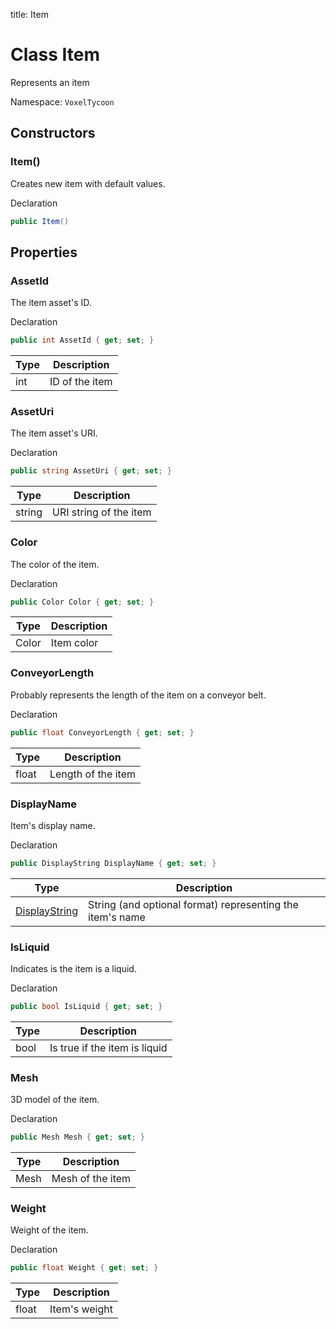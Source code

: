 title: Item

# Class Item

Represents an item

Namespace: `VoxelTycoon`

## Constructors

### Item()

Creates new item with default values.

Declaration

```csharp
public Item()
```

## Properties

### AssetId

The item asset's ID.

Declaration

```csharp
public int AssetId { get; set; }
```

| Type | Description    |
| ---- | -------------- |
| int  | ID of the item |

### AssetUri

The item asset's URI.

Declaration

```csharp
public string AssetUri { get; set; }
```

| Type   | Description            |
| ------ | ---------------------- |
| string | URI string of the item |

### Color

The color of the item.

Declaration

```csharp
public Color Color { get; set; }
```

| Type  | Description |
| ----- | ----------- |
| Color | Item color  |

### ConveyorLength

Probably represents the length of the item on a conveyor belt.

Declaration

```csharp
public float ConveyorLength { get; set; }
```

| Type  | Description        |
| ----- | ------------------ |
| float | Length of the item |

### DisplayName

Item's display name.

Declaration

```csharp
public DisplayString DisplayName { get; set; }
```

| Type                              | Description                                               |
| --------------------------------- | --------------------------------------------------------- |
| [DisplayString](./DisplayString) | String (and optional format) representing the item's name |

### IsLiquid

Indicates is the item is a liquid.

Declaration

```csharp
public bool IsLiquid { get; set; }
```

| Type | Description                   |
| ---- | ----------------------------- |
| bool | Is true if the item is liquid |

### Mesh

3D model of the item.

Declaration

```csharp
public Mesh Mesh { get; set; }
```

| Type | Description      |
| ---- | ---------------- |
| Mesh | Mesh of the item |

### Weight

Weight of the item.

Declaration

```csharp
public float Weight { get; set; }
```

| Type  | Description   |
| ----- | ------------- |
| float | Item's weight |
